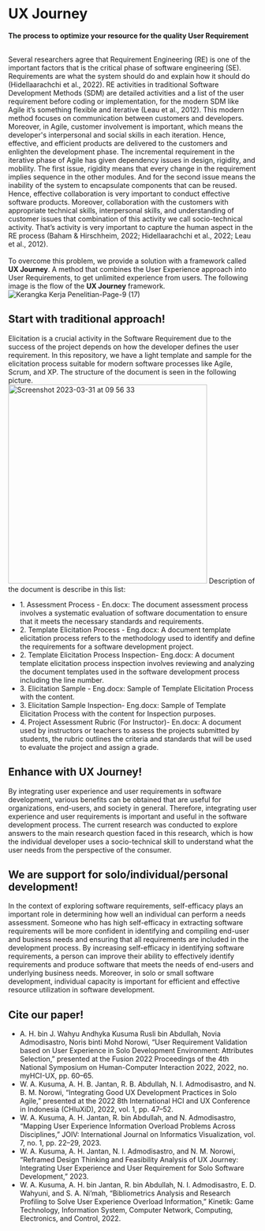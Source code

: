 # UX Journey<br>
<b>The process to optimize your resource for the quality User Requirement</b><br><br>

Several researchers agree that Requirement Engineering (RE) is one of the important factors that is the critical phase of software engineering (SE). Requirements are what the system should do and explain how it should do (Hidellaarachchi et al., 2022). RE activities in traditional Software Development Methods (SDM) are detailed activities and a list of the user requirement before coding or implementation, for the modern SDM like Agile it’s something flexible and iterative (Leau et al., 2012). This modern method focuses on communication between customers and developers. Moreover, in Agile, customer involvement is important, which means the developer's interpersonal and social skills in each iteration. Hence, effective, and efficient products are delivered to the customers and enlighten the development phase. The incremental requirement in the iterative phase of Agile has given dependency issues in design, rigidity, and mobility. The first issue, rigidity means that every change in the requirement implies sequence in the other modules. And for the second issue means the inability of the system to encapsulate components that can be reused. Hence, effective collaboration is very important to conduct effective software products. Moreover, collaboration with the customers with appropriate technical skills, interpersonal skills, and understanding of customer issues that combination of this activity we call socio-technical activity. That’s activity is very important to capture the human aspect in the RE process (Baham & Hirschheim, 2022; Hidellaarachchi et al., 2022; Leau et al., 2012). <br><br>
To overcome this problem, we provide a solution with a framework called <b>UX Journey</b>. A method that combines the User Experience approach into User Requirements, to get unlimited experience from users. The following image is the flow of the <b>UX Journey</b> framework.<br> 
![Kerangka Kerja Penelitian-Page-9 (17)](https://user-images.githubusercontent.com/993712/229009784-0f9bf017-2f55-4717-b61b-d2106fbfc56c.svg)

<h2>Start with traditional approach!</h2>
Elicitation is a crucial activity in the Software Requirement due to the success of the project depends on how the developer defines the user requirement. In this repository, we have a light template and sample for the elicitation process suitable for modern software processes like Agile, Scrum, and XP. The structure of the document is seen in the following picture.<br>
<img width="403" alt="Screenshot 2023-03-31 at 09 56 33" src="https://user-images.githubusercontent.com/993712/229012113-6877e98c-3dc1-47a1-afac-856ad4c1098f.png">
Description of the document is describe in this list:<br>
<ul>
<li>1. Assessment Process - En.docx: The document assessment process involves a systematic evaluation of software documentation to ensure that it meets the necessary standards and requirements.</li>
<li>2. Template Elicitation Process - Eng.docx: A document template elicitation process refers to the methodology used to identify and define the requirements for a software development project.</li>
<li>2. Template Elicitation Process Inspection- Eng.docx: A document template elicitation process inspection involves reviewing and analyzing the document templates used in the software development process including the line number.</li>
<li>3. Elicitation Sample - Eng.docx: Sample of Template Elicitation Process with the content.</li>
<li>3. Elicitation Sample Inspection- Eng.docx: Sample of Template Elicitation Process with the content for Inspection purposes.</li>
<li>4. Project Assessment Rubric (For Instructor)- En.docx: A document used by instructors or teachers to assess the projects submitted by students, the rubric outlines the criteria and standards that will be used to evaluate the project and assign a grade.</li>
</ul>  
<h2>Enhance with UX Journey!</h2>
By integrating user experience and user requirements in software development, various benefits can be obtained that are useful for organizations, end-users, and society in general. Therefore, integrating user experience and user requirements is important and useful in the software development process. The current research was conducted to explore answers to the main research question faced in this research, which is how the individual developer uses a socio-technical skill to understand what the user needs from the perspective of the consumer.
<h2>We are support for solo/individual/personal development!</h2>
In the context of exploring software requirements, self-efficacy plays an important role in determining how well an individual can perform a needs assessment. Someone who has high self-efficacy in extracting software requirements will be more confident in identifying and compiling end-user and business needs and ensuring that all requirements are included in the development process. By increasing self-efficacy in identifying software requirements, a person can improve their ability to effectively identify requirements and produce software that meets the needs of end-users and underlying business needs. Moreover, in solo or small software development, individual capacity is important for efficient and effective resource utilization in software development.
<h2>Cite our paper!</h2>
<ul>
<li>A. H. bin J. Wahyu Andhyka Kusuma Rusli bin Abdullah, Novia Admodisastro, Noris binti Mohd Norowi, “User Requirement Validation based on User Experience in Solo Development Environment: Attributes Selection,” presented at the Fusion 2022 Proceedings of the 4th National Symposium on Human-Computer Interaction 2022, 2022, no. myHCI-UX, pp. 60–65.</li>
<li>W. A. Kusuma, A. H. B. Jantan, R. B. Abdullah, N. I. Admodisastro, and N. B. M. Norowi, “Integrating Good UX Development Practices in Solo Agile,” presented at the 2022 8th International HCI and UX Conference in Indonesia (CHIuXiD), 2022, vol. 1, pp. 47–52.</li>
<li>W. A. Kusuma, A. H. Jantan, R. bin Abdullah, and N. Admodisastro, “Mapping User Experience Information Overload Problems Across Disciplines,” JOIV: International Journal on Informatics Visualization, vol. 7, no. 1, pp. 22–29, 2023.</li>
<li>W. A. Kusuma, A. H. Jantan, N. I. Admodisastro, and N. M. Norowi, “Reframed Design Thinking and Feasibility Analysis of UX Journey: Integrating User Experience and User Requirement for Solo Software Development,” 2023.</li>
<li>W. A. Kusuma, A. H. bin Jantan, R. bin Abdullah, N. I. Admodisastro, E. D. Wahyuni, and S. A. Ni’mah, “Bibliometrics Analysis and Research Profiling to Solve User Experience Overload Information,” Kinetik: Game Technology, Information System, Computer Network, Computing, Electronics, and Control, 2022.</li>
</ul>
